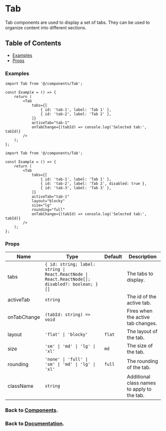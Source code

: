 # Tab

Tab components are used to display a set of tabs. They can be used to organize content into different sections.

## Table of Contents

-   [Examples](#examples)
-   [Props](#props)

### Examples

```tsx
import Tab from '@/components/Tab';

const Example = () => {
    return (
        <Tab
            tabs={[
                { id: 'tab-1', label: 'Tab 1' },
                { id: 'tab-2', label: 'Tab 2' },
            ]}
            activeTab="tab-1"
            onTabChange={(tabId) => console.log('Selected tab:', tabId)}
        />
    );
};
```

```tsx
import Tab from '@/components/Tab';

const Example = () => {
    return (
        <Tab
            tabs={[
                { id: 'tab-1', label: 'Tab 1' },
                { id: 'tab-2', label: 'Tab 2', disabled: true },
                { id: 'tab-3', label: 'Tab 3' },
            ]}
            activeTab="tab-1"
            layout="blocky"
            size="lg"
            rounding="full"
            onTabChange={(tabId) => console.log('Selected tab:', tabId)}
        />
    );
};
```

### Props

| Name        | Type                                                                                           | Default | Description                                 |
| ----------- | ---------------------------------------------------------------------------------------------- | ------- | ------------------------------------------- |
| tabs        | `{ id: string; label: string \| React.ReactNode \| React.ReactNode[]; disabled?: boolean; }[]` |         | The tabs to display.                        |
| activeTab   | `string`                                                                                       |         | The id of the active tab.                   |
| onTabChange | `(tabId: string) => void`                                                                      |         | Fires when the active tab changes.          |
| layout      | `'flat' \| 'blocky'`                                                                           | `flat`  | The layout of the tab.                      |
| size        | `'sm' \| 'md' \| 'lg' \| 'xl'`                                                                 | `md`    | The size of the tab.                        |
| rounding    | `'none' \| 'full' \| 'sm' \| 'md' \| 'lg' \| 'xl'`                                             | `full`  | The rounding of the tab.                    |
| className   | `string`                                                                                       |         | Additional class names to apply to the tab. |

### Back to [Components](../README.md).

### Back to [Documentation](../../README.md).
